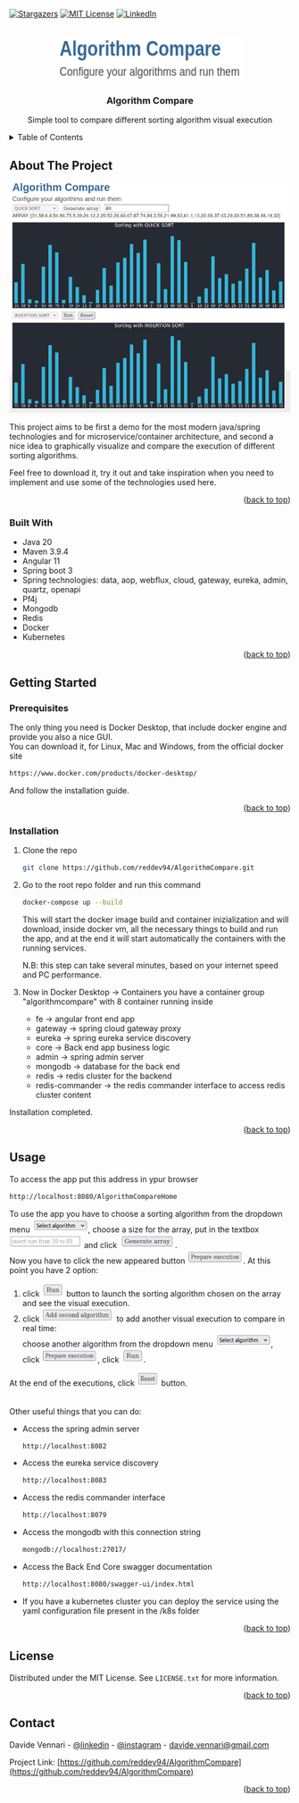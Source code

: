 <!-- Improved compatibility of back to top link: See: https://github.com/othneildrew/Best-README-Template/pull/73 -->
<a name="readme-top"></a>
<!--
*** Thanks for checking out the Best-README-Template. If you have a suggestion
*** that would make this better, please fork the repo and create a pull request
*** or simply open an issue with the tag "enhancement".
*** Don't forget to give the project a star!
*** Thanks again! Now go create something AMAZING! :D
-->


<!-- PROJECT SHIELDS -->
<!--
*** I'm using markdown "reference style" links for readability.
*** Reference links are enclosed in brackets [ ] instead of parentheses ( ).
*** See the bottom of this document for the declaration of the reference variables
*** for contributors-url, forks-url, etc. This is an optional, concise syntax you may use.
*** https://www.markdownguide.org/basic-syntax/#reference-style-links
-->
[![Stargazers][stars-shield]][stars-url]
[![MIT License][license-shield]][license-url]
[![LinkedIn][linkedin-shield]][linkedin-url]


<!-- PROJECT LOGO -->
<br />
<div align="center">
  <a href="https://github.com/reddev94/AlgorithmCompare">
    <img src="images/Logo2.png" alt="Logo" width="340" height="80">
  </a>

<h3 align="center">Algorithm Compare</h3>

  <p align="center">
    Simple tool to compare different sorting algorithm visual execution
  </p>
</div>


<!-- TABLE OF CONTENTS -->
<details>
  <summary>Table of Contents</summary>
  <ol>
    <li>
      <a href="#about-the-project">About The Project</a>
      <ul>
        <li><a href="#built-with">Built With</a></li>
      </ul>
    </li>
    <li>
      <a href="#getting-started">Getting Started</a>
      <ul>
        <li><a href="#prerequisites">Prerequisites</a></li>
        <li><a href="#installation">Installation</a></li>
      </ul>
    </li>
    <li><a href="#usage">Usage</a></li>
    <li><a href="#license">License</a></li>
    <li><a href="#contact">Contact</a></li>
  </ol>
</details>


<!-- ABOUT THE PROJECT -->
## About The Project
![product-screenshot]

This project aims to be first a demo for the most modern java/spring technologies and for microservice/container architecture, and second a nice idea to graphically visualize and compare the execution of different sorting algorithms. 

Feel free to download it, try it out and take inspiration when you need to implement and use some of the technologies used here.

<p align="right">(<a href="#readme-top">back to top</a>)</p>


### Built With

* Java 20
* Maven 3.9.4
* Angular 11
* Spring boot 3
* Spring technologies: data, aop, webflux, cloud, gateway, eureka, admin, quartz, openapi
* Pf4j
* Mongodb
* Redis
* Docker
* Kubernetes

<p align="right">(<a href="#readme-top">back to top</a>)</p>


<!-- GETTING STARTED -->
## Getting Started

### Prerequisites

The only thing you need is Docker Desktop, that include docker engine and provide you also a nice GUI.
<br>
You can download it, for Linux, Mac and Windows, from the official docker site
  ```sh
  https://www.docker.com/products/docker-desktop/
  ```
And follow the installation guide.

<p align="right">(<a href="#readme-top">back to top</a>)</p>


### Installation

1. Clone the repo
   ```sh
   git clone https://github.com/reddev94/AlgorithmCompare.git
   ```
2. Go to the root repo folder and run this command
   ```sh
   docker-compose up --build
   ```
   This will start the docker image build and container inizialization and will download, inside docker vm, all the necessary things to build and run the app,
   and at the end it will start automatically the containers with the running services.

   N.B: this step can take several minutes, based on your internet speed and PC performance.
   
3. Now in Docker Desktop -> Containers you have a container group "algorithmcompare" with 8 container running inside
   - fe -> angular front end app
   - gateway -> spring cloud gateway proxy
   - eureka -> spring eureka service discovery
   - core -> Back end app business logic
   - admin -> spring admin server
   - mongodb -> database for the back end
   - redis -> redis cluster for the backend
   - redis-commander -> the redis commander interface to access redis cluster content
  
Installation completed.

<p align="right">(<a href="#readme-top">back to top</a>)</p>


<!-- USAGE EXAMPLES -->
## Usage

To access the app put this address in ypur browser
   ```sh
   http://localhost:8080/AlgorithmCompareHome
   ```
To use the app you have to choose a sorting algorithm from the dropdown menu <img src="images/Dropdown.png" alt="Logo" width="100" height="25">, choose a size for the array, put in the textbox <img src="images/Textbox.png" alt="Logo" width="130" height="25"> and click <img src="images/Generate_array.png" alt="Logo" width="100" height="25">.<br>
Now you have to click the new appeared button <img src="images/Prepare.png" alt="Logo" width="100" height="25">.
At this point you have 2 option:
  1. click <img src="images/Run.png" alt="Logo" width="40" height="25"> button to launch the sorting algorithm chosen on the array and see the visual execution.
  2. click <img src="images/Add2alg.png" alt="Logo" width="130" height="25"> to add another visual execution to compare in real time:<br> choose another algorithm from the dropdown menu <img src="images/Dropdown.png" alt="Logo" width="100" height="25">, click <img src="images/Prepare.png" alt="Logo" width="100" height="25">, click <img src="images/Run.png" alt="Logo" width="40" height="25">.

At the end of the executions, click <img src="images/Reset.png" alt="Logo" width="40" height="25"> button.
<br>
<br>
<br>
Other useful things that you can do:

- Access the spring admin server
   ```sh
   http://localhost:8082
   ```
- Access the eureka service discovery
   ```sh
   http://localhost:8083
   ```
- Access the redis commander interface
   ```sh
   http://localhost:8079
   ```
- Access the mongodb with this connection string
   ```sh
   mongodb://localhost:27017/
   ```
- Access the Back End Core swagger documentation
  ```sh
  http://localhost:8080/swagger-ui/index.html
  ```
- If you have a kubernetes cluster you can deploy the service using the yaml configuration file present in the /k8s folder

<p align="right">(<a href="#readme-top">back to top</a>)</p>


<!-- LICENSE -->
## License

Distributed under the MIT License. See `LICENSE.txt` for more information.

<p align="right">(<a href="#readme-top">back to top</a>)</p>


<!-- CONTACT -->
## Contact

Davide Vennari - [@linkedin](https://www.linkedin.com/in/davide-vennari-805301121) - [@instagram](https://www.instagram.com/reddev_94/) - davide.vennari@gmail.com

Project Link: [https://github.com/reddev94/AlgorithmCompare](https://github.com/reddev94/AlgorithmCompare)

<p align="right">(<a href="#readme-top">back to top</a>)</p>

<!-- MARKDOWN LINKS & IMAGES -->
<!-- https://www.markdownguide.org/basic-syntax/#reference-style-links -->
[stars-shield]: https://img.shields.io/github/stars/reddev94/AlgorithmCompare.svg?style=for-the-badge
[stars-url]: https://github.com/reddev94/AlgorithmCompare/stargazers
[license-shield]: https://img.shields.io/github/license/reddev94/AlgorithmCompare.svg?style=for-the-badge
[license-url]: https://github.com/reddev94/AlgorithmCompare/LICENSE.txt
[linkedin-shield]: https://img.shields.io/badge/-LinkedIn-black.svg?style=for-the-badge&logo=linkedin&colorB=555
[linkedin-url]: https://www.linkedin.com/in/davide-vennari-805301121
[product-screenshot]: images/App2alg.png
[product-dropdown]: images/Dropdown.png
[product-generate-array]: images/Generate_array.png
[product-textbox]: images/Textbox.png
